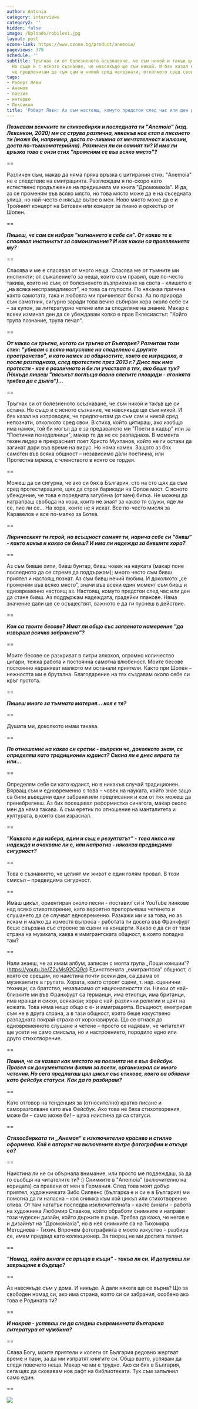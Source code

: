 ```yaml
---
author: Antonia
category: interviews
category2: ''
hidden: false
image: /Uploads/robilevi.jpg
layout: post
ozone-link: https://www.ozone.bg/product/anemoia/
pageviews: 379
schedule: ''
subtitle: Тръгнах си от болезненото осъзнаване, че съм никой и такъв ще си остана.
  Но също и с ясното съзнание, че навсякъде ще съм никой. И бях казал на изпроводяк,
  че предпочитам да съм сам и никой сред непознати, отколкото сред свои
tags:
- Роберт Леви
- Анемоя
- поезия
- интервю
- Лексикон
title: 'Роберт Леви: Аз съм настоящ, комуто предстои след час или ден да стане бивш'
---
```


***Познавам всичките ти стихосбирки и последната ти "Anemoia" (изд. Лексикон, 2020) ми се струва различна, някакъв нов етап в писането ти (може би, например, доста по-лишена от мечтателност и илюзии, доста по-тъмноматерийна). Различен ли си самият ти? И има ли връзка това с онзи стих "променям се във всяко място"?***

\==

Различен съм, макар да няма пряка връзка с цитирания стих. "Anemoia" не е следствие на емиграцията. Разглеждам я по-скоро като естествено продължение на предишната ми книга "Дромомахia". И да, аз се променям във всяко място, но това място може да е на съседната улица, но най-често е някъде вътре в мен. Ново място може да е и Тройният концерт на Бетовен или концерт за пиано и оркестър от Шопен.

\==

***Пишеш, че сам си избрал "изгнанието в себе си". От какво те е спасявал инстинктът за самоизгнание? И как какви са проявленията му?***

\==

Спасява и ме е спасявал от много неща. Спасява ме от тъмните ми инстинкти; от съжалението за неща, които съм правил, още по-често такива, които не съм; от болезненото възприемане на света – клишето е „на всяка несправедливост”, но това са глупости. По някаква причина както самотата, така и любовта ми причиняват болка. Аз по природа съм самотник, сигурно заради това вечно събирам хора около себе си – за купон, за литературно четене или за споделяне на знание. Макар с всеки изминал ден да се убеждавам колко е прав Еклесиастът: "Който трупа познание, трупа печал".

\==

***От какво си тръгна, когато си тръгна от България? Разчитам този стих: "убивам с всяко напускане на споделено с другите пространство", и като намек за общностите, които се изградиха, а после разпаднаха, след протестите през 2013 г.? Днес пак има протести - кое е различното и би ли участвал в тях, ако беше тук? (Някъде пишеш "пясъкът поглъща бавно слепите площади - агонията трябва да е дълга")...***

\==

Тръгнах си от болезненото осъзнаване, че съм никой и такъв ще си остана. Но също и с ясното съзнание, че навсякъде ще съм никой. И бях казал на изпроводяк, че предпочитам да съм сам и никой сред непознати, отколкото сред свои. В стиха, който цитираш, ако изобщо има намек, той би могъл да е за предаването ми "Поети в кадър" или за "Поетични понеделници", макар те да не се разпаднаха. В момента техен лидер е прекрасният поет Христо Мухтанов, който не ги остави да загинат дори във време на вирус. Но няма намек. Защото аз бях самотен във всяка общност – независимо дали поетична, или Протестна мрежа, с членството в която се гордея.

\==

Можеш да си сигурна, че ако си бях в България, сто на сто щях да съм сред протестиращите, щях да строя барикади на Орлов мост. С ясното убеждение, че това е поредната загубена (от мен) битка. Не можеш да натрапваш свобода на хора, които не знаят за какво тя служи, яде ли се, пие ли се… На хора, които не я искат. Все по-често мисля за Каравелов и все по-малко за Ботев.

\==

***Лирическият ти герой, но всъщност самият ти, нарича себе си "бивш" - както какъв и какво си бивш? И има ли надежда за бившите хора?***

\==

Аз съм бивше хипи, бивш бунтар, бивш човек на науката (макар поне последното да се стремя да поддържам); много често съм бивш приятел и настоящ познат. Аз съм бивш нечий любим. И доколкото „се променям във всяко място”, значи във всеки един момент съм бивш и едновременно настоящ аз. Настоящ, комуто предстои след час или ден да стане бивш. Аз поддържам надеждата, градейки планове. Няма значение дали ще се осъществят, важното е да ги пуснеш в действие.

\==

***Кои са твоите бесове? Имат ли общо със заявеното намерение "да извърша всичко забранено"?***

\==

Моите бесове се разкриват в литри алкохол, огромно количество цигари, тежка работа и постоянна самотна влюбеност. Моите бесове постоянно нараняват малкото ми останали приятели. Както при Шопен – нежността ми е брутална. Благодарение на тях създавам около себе си кръг пустота.

\==

***Пишеш много за тъмната материя... коя е тя?***

\==

Душата ми, доколкото имам такава.

\==

***По отношение на какво си еретик - въпреки че, доколкото знам, се определяш като традиционен юдаист? Силна ли е днес вярата ти или…***

\==

Определям себе си като юдаист, но в никакъв случай традиционен. Вярващ съм и едновременно с това – човек на науката, който знае защо са били въведени едни забрани или предписания и кои от тях можеш да пренебрегнеш. Аз бих посещавал реформистка синагога, макар около мен да няма такава.
А съм еретик по отношение на манталитета и културата, в които съм израснал.

\==

***"Каквото и да избера, един и същ е резултатът" - това липса на надежда и очакване ли е, или напротив - някаква предвидима сигурност?***

\==

Това е съзнанието, че целият ми живот е един голям провал. В този смисъл – предвидима сигурност.

\==

Имаш цикъл, ориентиран около песни - поставил си и YouTube линкове над всяко стихотворение, като вероятно препоръчваш четенето и слушането да се случват едновременно. Разкажи ми и за това, но аз искам и малко да изместя въпроса - работата ти досега във Франкфурт беше свързана със строене за сцени на концерти. Какво е да си от тази страна на музиката, каква е имигрантската общност, в която попадна там?

\==

Нали знаеш, че аз имам албум, записан с моята група „Лоши комшии”? (https://youtu.be/Z2yMs92CQ9c)
Единствената „емигрантска” общност, с която се срещам, но наистина почти всеки ден, са двама от музикантите в групата. Хората, които строят сцени, т. нар. сценични техници, са братство, независимо от националността си. Някои от най-близките ми във Франкфурт са германци, има етиопци, има британци, има иранци и сикхи, всякакви; хора с най-различни религии и цвят на кожата. Това няма нищо общо с е- и имиграцията. Всъщност, емигрирал съм не в друга страна, а в тази общност, която беше изкуствено разпадната покрай страха от коронавируса. Що се отнася до едновременното слушане и четене – просто се надявам, че читателят ще усети не само смисъла, но и настроението, породило едно или друго стихотворение.

\==

***Помня, че си казвал как мястото на поезията не е във Фейсбук. Правел си документални филми за поети, организирал си много четения. Но сега предлагаш цял цикъл със стихове, които са обявени като фейсбук статуси. Как да го разбирам?***

\==

Като отговор на тенденция за (относително) кратко писане и саморазголване като във Фейсбук. Ако това не бяха стихотворения, може би – само може би! – щяха наистина да са статуси.

\==

***Стихосбирката ти „Анемоя“ е изключително красиво и стилно оформена. Кой е авторът на включените вътре фотографии и откъде са?***

\==

Наистина ли не си обърнала внимание, или просто ме подвеждаш, за да го съобщя на читателите ти? :)
Снимките в "Anemoia" (включително на корицата) са правени от мен в Германия. След това моят добър приятел, художничката Зибо Силвенс (българка е и си е в България) ми помогна да ги напасна – коя снимка към кой цикъл или стихотворение отива. От там нататък последва изключителната – както винаги – работа на художника Любомир Славков, който обработи снимките и направи този чудесен дизайн, който държите в ръце. Трябва да кажа, че негов е и дизайнът на "Дромомахia", но в нея снимките са на Тихомира Методиева - Тихич. Впрочем фотографията е моето изкуство – разбира се, имам предвид като колекционер. За творец не ми достига талант.

\==

***"Номад, който винаги се връща в къщи" - такъв ли си. И допускаш ли завръщане в бъдеще?***

\==

Аз навсякъде съм у дома. И никъде. А дали някога ще се върна? Що за свободен номад си, ако има страна, която си си забранил, особено ако това е Родината ти?

\==

***И накрая - успяваш ли да следиш съвременната българска литература от чужбина?***

\==

Слава Богу, моите приятели и колеги от България редовно жертват време и пари, за да ми изпратят книгите си. Общо взето, успявам да следя повечето неща. Макар че ми е трудно. Ако си бях в България, сега щях да сковавам нов рафт на библиотеката. Тук съм запълнил само един.

\==

![](/Uploads/anemoia.jpg)